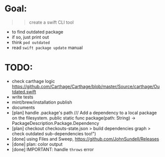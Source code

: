 # Goal:
 >> create a swift CLI tool
 + to find outdated package
 + if so, just print out
 + think `pod outdated`
 + read `swift package update` manual

# TODO:
 + check carthage logic https://github.com/Carthage/Carthage/blob/master/Source/carthage/Outdated.swift
 + write tests
 + mint/brew/installation publish
 + documents
 + [plan] handle .package's path
 /// Add a dependency to a local package on the filesystem.
 public static func package(path: String) -> PackageDescription.Package.Dependency
 + [plan] checkout checkouts-state.json > build dependencies graph > check outdated sub-dependencies too!")
 + [done] using Files and Sweep, https://github.com/JohnSundell/Releases
 + [done] plan: color output
 + [done] IMPORTANT: handle `throws` error

